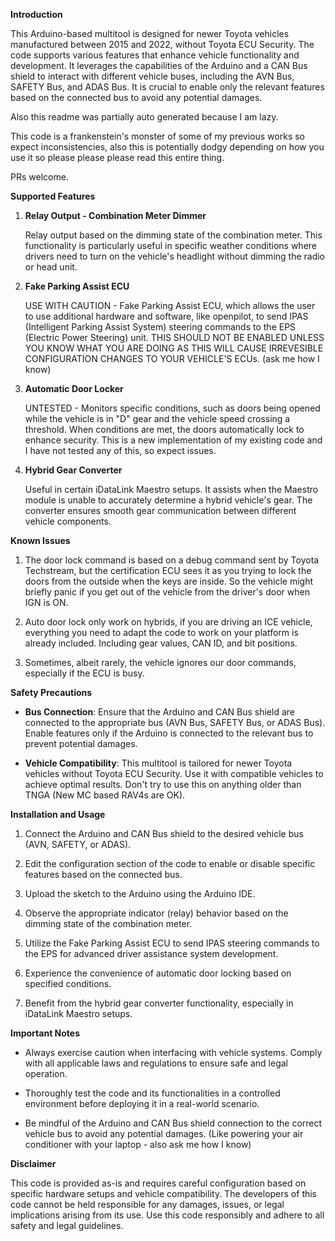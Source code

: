 **Introduction**

This Arduino-based multitool is designed for newer Toyota vehicles manufactured between 2015 and 2022, without Toyota ECU Security. The code supports various features that enhance vehicle functionality and development. It leverages the capabilities of the Arduino and a CAN Bus shield to interact with different vehicle buses, including the AVN Bus, SAFETY Bus, and ADAS Bus. It is crucial to enable only the relevant features based on the connected bus to avoid any potential damages.

Also this readme was partially auto generated because I am lazy.

This code is a frankenstein's monster of some of my previous works so expect inconsistencies, also this is potentially dodgy depending on how you use it so please please please read this entire thing.

PRs welcome.

**Supported Features**

1. **Relay Output - Combination Meter Dimmer**

   Relay output based on the dimming state of the combination meter. This functionality is particularly useful in specific weather conditions where drivers need to turn on the vehicle's headlight without dimming the radio or head unit.

2. **Fake Parking Assist ECU**

   USE WITH CAUTION - Fake Parking Assist ECU, which allows the user to use additional hardware and software, like openpilot, to send IPAS (Intelligent Parking Assist System) steering commands to the EPS (Electric Power Steering) unit. THIS SHOULD NOT BE ENABLED UNLESS YOU KNOW WHAT YOU ARE DOING AS THIS WILL CAUSE IRREVESIBLE CONFIGURATION CHANGES TO YOUR VEHICLE'S ECUs. (ask me how I know)

3. **Automatic Door Locker**

   UNTESTED - Monitors specific conditions, such as doors being opened while the vehicle is in "D" gear and the vehicle speed crossing a threshold. When conditions are met, the doors automatically lock to enhance security. This is a new implementation of my existing code and I have not tested any of this, so expect issues.

4. **Hybrid Gear Converter**

   Useful in certain iDataLink Maestro setups. It assists when the Maestro module is unable to accurately determine a hybrid vehicle's gear. The converter ensures smooth gear communication between different vehicle components.

**Known Issues**

1. The door lock command is based on a debug command sent by Toyota Techstream, but the certification ECU sees it as you trying to lock the doors from the outside when the keys are inside. So the vehicle might briefly panic if you get out of the vehicle from the driver's door when IGN is ON.

2. Auto door lock only work on hybrids, if you are driving an ICE vehicle, everything you need to adapt the code to work on your platform is already included. Including gear values, CAN ID, and bit positions.

3. Sometimes, albeit rarely, the vehicle ignores our door commands, especially if the ECU is busy.

**Safety Precautions**

- **Bus Connection**: Ensure that the Arduino and CAN Bus shield are connected to the appropriate bus (AVN Bus, SAFETY Bus, or ADAS Bus). Enable features only if the Arduino is connected to the relevant bus to prevent potential damages.

- **Vehicle Compatibility**: This multitool is tailored for newer Toyota vehicles without Toyota ECU Security. Use it with compatible vehicles to achieve optimal results. Don't try to use this on anything older than TNGA (New MC based RAV4s are OK).

**Installation and Usage**

1. Connect the Arduino and CAN Bus shield to the desired vehicle bus (AVN, SAFETY, or ADAS).

2. Edit the configuration section of the code to enable or disable specific features based on the connected bus.

3. Upload the sketch to the Arduino using the Arduino IDE.

4. Observe the appropriate indicator (relay) behavior based on the dimming state of the combination meter.

5. Utilize the Fake Parking Assist ECU to send IPAS steering commands to the EPS for advanced driver assistance system development.

6. Experience the convenience of automatic door locking based on specified conditions.

7. Benefit from the hybrid gear converter functionality, especially in iDataLink Maestro setups.

**Important Notes**

- Always exercise caution when interfacing with vehicle systems. Comply with all applicable laws and regulations to ensure safe and legal operation.

- Thoroughly test the code and its functionalities in a controlled environment before deploying it in a real-world scenario.

- Be mindful of the Arduino and CAN Bus shield connection to the correct vehicle bus to avoid any potential damages. (Like powering your air conditioner with your laptop - also ask me how I know)

**Disclaimer**

This code is provided as-is and requires careful configuration based on specific hardware setups and vehicle compatibility. The developers of this code cannot be held responsible for any damages, issues, or legal implications arising from its use. Use this code responsibly and adhere to all safety and legal guidelines.
